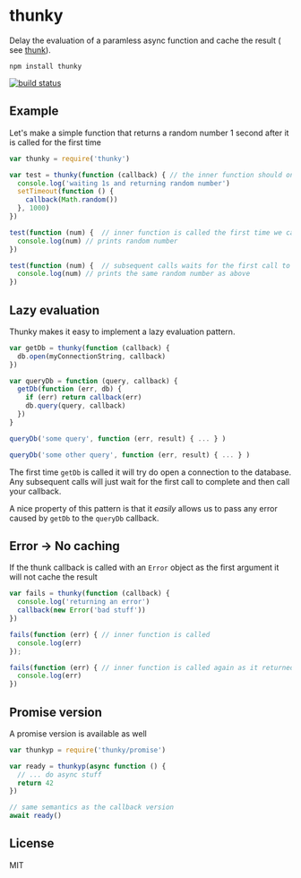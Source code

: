 # thunky

Delay the evaluation of a paramless async function and cache the result (
see [thunk](http://en.wikipedia.org/wiki/Thunk_%28functional_programming%29)).

```
npm install thunky
```

[![build status](http://img.shields.io/travis/mafintosh/thunky.svg?style=flat)](http://travis-ci.org/mafintosh/thunky)

## Example

Let's make a simple function that returns a random number 1 second after it is called for the first time

``` js
var thunky = require('thunky')

var test = thunky(function (callback) { // the inner function should only accept a callback
  console.log('waiting 1s and returning random number')
  setTimeout(function () {
    callback(Math.random())
  }, 1000)
})

test(function (num) {  // inner function is called the first time we call test
  console.log(num) // prints random number
})

test(function (num) {  // subsequent calls waits for the first call to finish and return the same value
  console.log(num) // prints the same random number as above
})
```

## Lazy evaluation

Thunky makes it easy to implement a lazy evaluation pattern.

``` js
var getDb = thunky(function (callback) {
  db.open(myConnectionString, callback)
})

var queryDb = function (query, callback) {
  getDb(function (err, db) {
    if (err) return callback(err)
    db.query(query, callback)
  })
}

queryDb('some query', function (err, result) { ... } )

queryDb('some other query', function (err, result) { ... } )
```

The first time `getDb` is called it will try do open a connection to the database.
Any subsequent calls will just wait for the first call to complete and then call your callback.

A nice property of this pattern is that it *easily* allows us to pass any error caused by `getDb` to the `queryDb`
callback.

## Error → No caching

If the thunk callback is called with an `Error` object as the first argument it will not cache the result

``` js
var fails = thunky(function (callback) {
  console.log('returning an error')
  callback(new Error('bad stuff'))
})

fails(function (err) { // inner function is called
  console.log(err)
});

fails(function (err) { // inner function is called again as it returned an error before
  console.log(err)
})
```

## Promise version

A promise version is available as well

``` js
var thunkyp = require('thunky/promise')

var ready = thunkyp(async function () {
  // ... do async stuff
  return 42
})

// same semantics as the callback version
await ready()
```

## License

MIT
